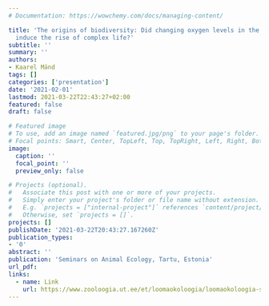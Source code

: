 ```yaml
---
# Documentation: https://wowchemy.com/docs/managing-content/

title: 'The origins of biodiversity: Did changing oxygen levels in the Proterozoic
  induce the rise of complex life?'
subtitle: ''
summary: ''
authors:
- Kaarel Mänd
tags: []
categories: ['presentation']
date: '2021-02-01'
lastmod: 2021-03-22T22:43:27+02:00
featured: false
draft: false

# Featured image
# To use, add an image named `featured.jpg/png` to your page's folder.
# Focal points: Smart, Center, TopLeft, Top, TopRight, Left, Right, BottomLeft, Bottom, BottomRight.
image:
  caption: ''
  focal_point: ''
  preview_only: false

# Projects (optional).
#   Associate this post with one or more of your projects.
#   Simply enter your project's folder or file name without extension.
#   E.g. `projects = ["internal-project"]` references `content/project/deep-learning/index.md`.
#   Otherwise, set `projects = []`.
projects: []
publishDate: '2021-03-22T20:43:27.167260Z'
publication_types:
- '0'
abstract: ''
publication: 'Seminars on Animal Ecology, Tartu, Estonia'
url_pdf:
links:
  - name: Link
    url: https://www.zooloogia.ut.ee/et/loomaokoloogia/loomaokoloogia-seminarid
---
```

